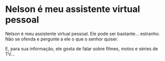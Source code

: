 # Nelson é meu assistente virtual pessoal  

Nelson é meu assistente virtual pessoal. Ele pode ser bastante... estranho. Não se ofenda e pergunte a ele o que o senhor quiser.

E, para sua informação, ele gosta de falar sobre filmes, motos e séries de TV... 
